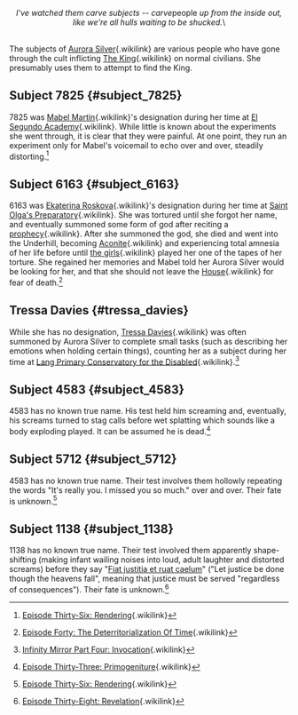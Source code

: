 <center>

*I've watched them carve subjects -- carve*people *up from the inside
out, like we're all hulls waiting to be shucked.*\

</center>

\
The subjects of [Aurora
Silver](Aurora_Silver "Aurora Silver"){.wikilink} are various people who
have gone through the cult inflicting [The
King](The_King "The King"){.wikilink} on normal civilians. She
presumably uses them to attempt to find the King.

## Subject 7825 {#subject_7825}

7825 was [Mabel Martin](Mabel_Martin "Mabel Martin"){.wikilink}\'s
designation during her time at [El Segundo
Academy](El_Segundo_Academy "El Segundo Academy"){.wikilink}. While
little is known about the experiments she went through, it is clear that
they were painful. At one point, they run an experiment only for
Mabel\'s voicemail to echo over and over, steadily distorting.[^1]

## Subject 6163 {#subject_6163}

6163 was [Ekaterina
Roskova](Ekaterina_Roskova "Ekaterina Roskova"){.wikilink}\'s
designation during her time at [Saint Olga\'s
Preparatory](Saint_Olga's_Preparatory "Saint Olga's Preparatory"){.wikilink}.
She was tortured until she forgot her name, and eventually summoned some
form of god after reciting a
[prophecy](Aconite's_Prophecy "prophecy"){.wikilink}. After she summoned
the god, she died and went into the Underhill, becoming
[Aconite](Aconite "Aconite"){.wikilink} and experiencing total amnesia
of her life before until [the
girls](Anna_&_Mabel "the girls"){.wikilink} played her one of the tapes
of her torture. She regained her memories and Mabel told her Aurora
Silver would be looking for her, and that she should not leave the
[House](The_House "House"){.wikilink} for fear of death.[^2]

## Tressa Davies {#tressa_davies}

While she has no designation, [Tressa
Davies](Tressa_Davies "Tressa Davies"){.wikilink} was often summoned by
Aurora Silver to complete small tasks (such as describing her emotions
when holding certain things), counting her as a subject during her time
at [Lang Primary Conservatory for the
Disabled](Lang_Primary_Conservatory_for_the_Disabled "Lang Primary Conservatory for the Disabled"){.wikilink}.[^3]

## Subject 4583 {#subject_4583}

4583 has no known true name. His test held him screaming and,
eventually, his screams turned to stag calls before wet splatting which
sounds like a body exploding played. It can be assumed he is dead.[^4]

## Subject 5712 {#subject_5712}

4583 has no known true name. Their test involves them hollowly repeating
the words \"It\'s really you. I missed you so much.\" over and over.
Their fate is unknown.[^5]

## Subject 1138 {#subject_1138}

1138 has no known true name. Their test involved them apparently
shape-shifting (making infant wailing noises into loud, adult laughter
and distorted screams) before they say \"[Fiat justitia et ruat
caelum](https://en.wikipedia.org/wiki/Fiat_justitia_ruat_caelum)\"
(\"Let justice be done though the heavens fall\", meaning that justice
must be served \"regardless of consequences\"). Their fate is
unknown.[^6]

[^1]: [Episode Thirty-Six:
    Rendering](Episode_Thirty-Six:_Rendering "Episode Thirty-Six: Rendering"){.wikilink}

[^2]: [Episode Forty: The Deterritorialization Of
    Time](Episode_Forty:_The_Deterritorialization_Of_Time "Episode Forty: The Deterritorialization Of Time"){.wikilink}

[^3]: [Infinity Mirror Part Four:
    Invocation](Infinity_Mirror_Part_Four:_Invocation "Infinity Mirror Part Four: Invocation"){.wikilink}

[^4]: [Episode Thirty-Three:
    Primogeniture](Episode_Thirty-Three:_Primogeniture "Episode Thirty-Three: Primogeniture"){.wikilink}

[^5]: [Episode Thirty-Six:
    Rendering](Episode_Thirty-Six:_Rendering "Episode Thirty-Six: Rendering"){.wikilink}

[^6]: [Episode Thirty-Eight:
    Revelation](Episode_Thirty-Eight:_Revelation "Episode Thirty-Eight: Revelation"){.wikilink}
